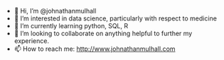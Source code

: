 - 👋 Hi, I’m @johnathanmulhall
- 👀 I’m interested in data science, particularly with respect to medicine
- 🌱 I’m currently learning python, SQL, R
- 💞️ I’m looking to collaborate on anything helpful to further my experience. 
- 📫 How to reach me: http://www.johnathanmulhall.com

<!---
johnathanmulhall/johnathanmulhall is a ✨ special ✨ repository because its `README.md` (this file) appears on your GitHub profile.
You can click the Preview link to take a look at your changes.
--->
